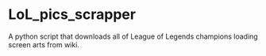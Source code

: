 # LoL_pics_scrapper
A python script that downloads all of League of Legends champions loading screen arts from wiki.
